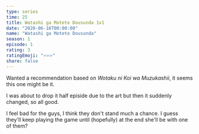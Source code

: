 ```yaml
---
type: series
time: 25
title: Watashi ga Motete Dousunda 1x1
date: "2020-06-16T00:00:00"
name: "Watashi ga Motete Dousunda"
season: 1
episode: 1
rating: 3
ratingEmoji: "⭐️⭐️⭐️"
share: false
---
```


Wanted a recommendation based on _Wotaku ni Koi wa Muzukashii_, it seems this one might be it.

I was about to drop it half episide due to the art but then it suddenly changed, so all good.

I feel bad for the guys, I think they don't stand much a chance. I guess they'll keep playing the game until (hopefully) at the end she'll be with one of them?
